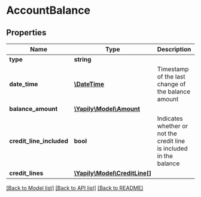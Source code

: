 # AccountBalance

## Properties
Name | Type | Description | Notes
------------ | ------------- | ------------- | -------------
**type** | **string** |  | [optional] 
**date_time** | [**\DateTime**](\DateTime.md) | Timestamp of the last change of the balance amount | [optional] 
**balance_amount** | [**\Yapily\Model\Amount**](Amount.md) |  | [optional] 
**credit_line_included** | **bool** | Indicates whether or not the credit line is included in the balance | [optional] 
**credit_lines** | [**\Yapily\Model\CreditLine[]**](CreditLine.md) |  | [optional] 

[[Back to Model list]](../README.md#documentation-for-models) [[Back to API list]](../README.md#documentation-for-api-endpoints) [[Back to README]](../README.md)


